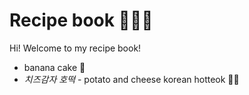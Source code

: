 # Recipe book 👩🏼‍🍳

Hi! Welcome to my recipe book!

- banana cake 🍌
- _치즈감자 호떡_  - potato and cheese korean hotteok 🥔🧀